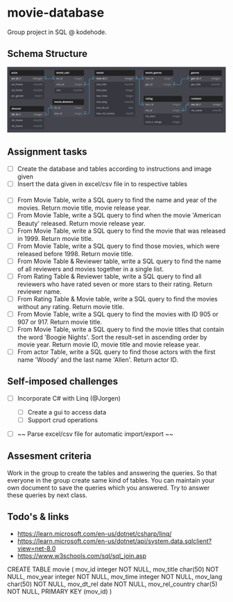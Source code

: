 # movie-database
Group project in SQL @ kodehode.

## Schema Structure
![Alt text](assets/visualization.jpg?raw=true "Visualization of projects schema structure")

## Assignment tasks
- [ ] Create the database and tables according to instructions and image given
- [ ] Insert the data given in excel/csv file in to respective tables
####
- [ ] From Movie Table, write a SQL query to find the name and year of the movies. Return movie title, movie release year.
- [ ] From Movie Table, write a SQL query to find when the movie 'American Beauty' released. Return movie release year.
- [ ] From Movie Table, write a SQL query to find the movie that was released in 1999. Return movie title.
- [ ] From Movie Table, write a SQL query to find those movies, which were released before 1998. Return movie title.
- [ ] From Movie Table & Reviewer table, write a SQL query to find the name of all reviewers and movies together in a single list.
- [ ] From Rating Table & Reviewer table, write a SQL query to find all reviewers who have rated seven or more stars to their rating. Return reviewer name.
- [ ] From Rating Table & Movie table, write a SQL query to find the movies without any rating. Return movie title.
- [ ] From Movie Table, write a SQL query to find the movies with ID 905 or 907 or 917. Return movie title.
- [ ] From Movie Table, write a SQL query to find the movie titles that contain the word 'Boogie Nights'. Sort the result-set in ascending order by movie year. Return movie ID, movie title and movie release year.
- [ ] From actor Table, write a SQL query to find those actors with the first name 'Woody' and the last name 'Allen'. Return actor ID.

## Self-imposed challenges
- [ ] Incorporate C# with Linq (@Jorgen)
  - [ ] Create a gui to access data
  - [ ] Support crud operations
- [ ] ~~ Parse excel/csv file for automatic import/export ~~


## Assesment criteria
Work in the group to create the tables and answering the queries. So that everyone in the group create same kind of tables.
You can maintain your own document to save the queries which you answered. Try to answer these queries by next class.

## Todo's & links
- https://learn.microsoft.com/en-us/dotnet/csharp/linq/
- https://learn.microsoft.com/en-us/dotnet/api/system.data.sqlclient?view=net-8.0
- https://www.w3schools.com/sql/sql_join.asp

CREATE TABLE movie (
  mov_id integer NOT NULL,
  mov_title char(50) NOT NULL,
  mov_year integer NOT NULL,
  mov_time integer NOT NULL,
  mov_lang char(50) NOT NULL,
  mov_dt_rel date NOT NULL,
  mov_rel_country char(5) NOT NULL,
  PRIMARY KEY (mov_id)
)